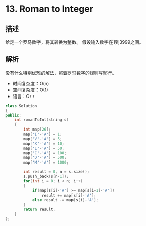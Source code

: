 # 13. Roman to Integer

## 描述
给定一个罗马数字，将其转换为整数。
假设输入数字在1到3999之间。

## 解析
没有什么特别优雅的解法，照着罗马数字的规则写就行。

- 时间复杂度：O(n)  
- 空间复杂度：O(1)
- 语言：C++

```C++
class Solution 
{
public:
    int romanToInt(string s) 
    {
        int map[26];
        map['I'-'A'] = 1;
        map['V'-'A'] = 5;
        map['X'-'A'] = 10;
        map['L'-'A'] = 50; 
        map['C'-'A'] = 100;
        map['D'-'A'] = 500;
        map['M'-'A'] = 1000;

        int result = 0, n = s.size();
        s.push_back(s[n-1]);
        for(int i = 0; i < n; i++)
        {
            if(map[s[i]-'A'] >= map[s[i+1]-'A'])
                result += map[s[i]-'A'];
            else result -= map[s[i]-'A'];
        }
        return result;
    }
};
```

